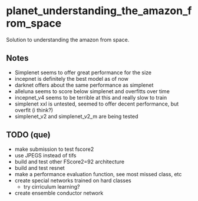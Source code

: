 # planet_understanding_the_amazon_from_space
Solution to understanding the amazon from space.

## Notes
* Simplenet seems to offer great performance for the size
* incepnet is definitely the best model as of now
* darknet offers about the same performance as simplenet
* alleluna seems to score below simplenet and overfitts over time
* incepnet_v4 seems to be terrible at this and really slow to train
* simplenet xxl is untested, seemed to offer decent performance, but overfit (i think?)
* simplenet_v2 and simplenet_v2_m are being tested

## TODO (que)
* make submission to test fscore2
* use JPEGS instead of tifs
* build and test other FScore2=92 architecture
* build and test resnet
* make a performance evaluation function, see most missed class, etc
* create special networks trained on hard classes
    * try cirriculum learning?
* create ensemble conductor network
